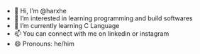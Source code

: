 - 👋 Hi, I’m @harxhe
- 👀 I’m interested in learning programming and build softwares
- 🌱 I’m currently learning C Language
- 📫 You can connect with me on linkedin or instagram
- 😄 Pronouns: he/him

<!---
harxhe/harxhe is a ✨ special ✨ repository because its `README.md` (this file) appears on your GitHub profile.
You can click the Preview link to take a look at your changes.
--->
